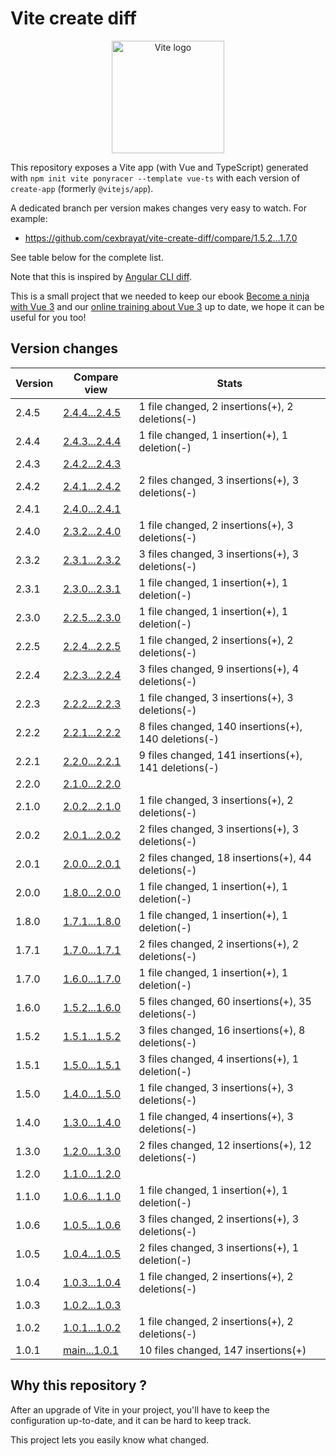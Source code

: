 # Vite create diff

<p align="center">
  <a href="https://vitejs.dev" target="_blank" rel="noopener noreferrer">
    <img width="180" src="https://vitejs.dev/logo.svg" alt="Vite logo">
  </a>
</p>

This repository exposes a Vite app (with Vue and TypeScript) generated with
`npm init vite ponyracer --template vue-ts` with each version of `create-app` (formerly `@vitejs/app`).

A dedicated branch per version makes changes very easy
to watch. For example:

* https://github.com/cexbrayat/vite-create-diff/compare/1.5.2...1.7.0

See table below for the complete list.

Note that this is inspired by [Angular CLI diff](https://github.com/cexbrayat/angular-cli-diff).

This is a small project that we needed to keep our ebook [Become a ninja with Vue 3](https://books.ninja-squad.com/vue)
and our [online training about Vue 3](https://vue-exercises.ninja-squad.com) up to date,
we hope it can be useful for you too!

## Version changes

Version|Compare view|Stats
----|----|----
2.4.5|[2.4.4...2.4.5](https://github.com/cexbrayat/vite-create-diff/compare/2.4.4...2.4.5)| 1 file changed, 2 insertions(+), 2 deletions(-)
2.4.4|[2.4.3...2.4.4](https://github.com/cexbrayat/vite-create-diff/compare/2.4.3...2.4.4)| 1 file changed, 1 insertion(+), 1 deletion(-)
2.4.3|[2.4.2...2.4.3](https://github.com/cexbrayat/vite-create-diff/compare/2.4.2...2.4.3)|
2.4.2|[2.4.1...2.4.2](https://github.com/cexbrayat/vite-create-diff/compare/2.4.1...2.4.2)| 2 files changed, 3 insertions(+), 3 deletions(-)
2.4.1|[2.4.0...2.4.1](https://github.com/cexbrayat/vite-create-diff/compare/2.4.0...2.4.1)|
2.4.0|[2.3.2...2.4.0](https://github.com/cexbrayat/vite-create-diff/compare/2.3.2...2.4.0)| 1 file changed, 2 insertions(+), 3 deletions(-)
2.3.2|[2.3.1...2.3.2](https://github.com/cexbrayat/vite-create-diff/compare/2.3.1...2.3.2)| 3 files changed, 3 insertions(+), 3 deletions(-)
2.3.1|[2.3.0...2.3.1](https://github.com/cexbrayat/vite-create-diff/compare/2.3.0...2.3.1)| 1 file changed, 1 insertion(+), 1 deletion(-)
2.3.0|[2.2.5...2.3.0](https://github.com/cexbrayat/vite-create-diff/compare/2.2.5...2.3.0)| 1 file changed, 1 insertion(+), 1 deletion(-)
2.2.5|[2.2.4...2.2.5](https://github.com/cexbrayat/vite-create-diff/compare/2.2.4...2.2.5)| 1 file changed, 2 insertions(+), 2 deletions(-)
2.2.4|[2.2.3...2.2.4](https://github.com/cexbrayat/vite-create-diff/compare/2.2.3...2.2.4)| 3 files changed, 9 insertions(+), 4 deletions(-)
2.2.3|[2.2.2...2.2.3](https://github.com/cexbrayat/vite-create-diff/compare/2.2.2...2.2.3)| 1 file changed, 3 insertions(+), 3 deletions(-)
2.2.2|[2.2.1...2.2.2](https://github.com/cexbrayat/vite-create-diff/compare/2.2.1...2.2.2)| 8 files changed, 140 insertions(+), 140 deletions(-)
2.2.1|[2.2.0...2.2.1](https://github.com/cexbrayat/vite-create-diff/compare/2.2.0...2.2.1)| 9 files changed, 141 insertions(+), 141 deletions(-)
2.2.0|[2.1.0...2.2.0](https://github.com/cexbrayat/vite-create-diff/compare/2.1.0...2.2.0)|
2.1.0|[2.0.2...2.1.0](https://github.com/cexbrayat/vite-create-diff/compare/2.0.2...2.1.0)| 1 file changed, 3 insertions(+), 2 deletions(-)
2.0.2|[2.0.1...2.0.2](https://github.com/cexbrayat/vite-create-diff/compare/2.0.1...2.0.2)| 2 files changed, 3 insertions(+), 3 deletions(-)
2.0.1|[2.0.0...2.0.1](https://github.com/cexbrayat/vite-create-diff/compare/2.0.0...2.0.1)| 2 files changed, 18 insertions(+), 44 deletions(-)
2.0.0|[1.8.0...2.0.0](https://github.com/cexbrayat/vite-create-diff/compare/1.8.0...2.0.0)| 1 file changed, 1 insertion(+), 1 deletion(-)
1.8.0|[1.7.1...1.8.0](https://github.com/cexbrayat/vite-create-diff/compare/1.7.1...1.8.0)| 1 file changed, 1 insertion(+), 1 deletion(-)
1.7.1|[1.7.0...1.7.1](https://github.com/cexbrayat/vite-create-diff/compare/1.7.0...1.7.1)| 2 files changed, 2 insertions(+), 2 deletions(-)
1.7.0|[1.6.0...1.7.0](https://github.com/cexbrayat/vite-create-diff/compare/1.6.0...1.7.0)| 1 file changed, 1 insertion(+), 1 deletion(-)
1.6.0|[1.5.2...1.6.0](https://github.com/cexbrayat/vite-create-diff/compare/1.5.2...1.6.0)| 5 files changed, 60 insertions(+), 35 deletions(-)
1.5.2|[1.5.1...1.5.2](https://github.com/cexbrayat/vite-create-diff/compare/1.5.1...1.5.2)| 3 files changed, 16 insertions(+), 8 deletions(-)
1.5.1|[1.5.0...1.5.1](https://github.com/cexbrayat/vite-create-diff/compare/1.5.0...1.5.1)| 3 files changed, 4 insertions(+), 1 deletion(-)
1.5.0|[1.4.0...1.5.0](https://github.com/cexbrayat/vite-create-diff/compare/1.4.0...1.5.0)| 1 file changed, 3 insertions(+), 3 deletions(-)
1.4.0|[1.3.0...1.4.0](https://github.com/cexbrayat/vite-create-diff/compare/1.3.0...1.4.0)| 1 file changed, 4 insertions(+), 3 deletions(-)
1.3.0|[1.2.0...1.3.0](https://github.com/cexbrayat/vite-create-diff/compare/1.2.0...1.3.0)| 2 files changed, 12 insertions(+), 12 deletions(-)
1.2.0|[1.1.0...1.2.0](https://github.com/cexbrayat/vite-create-diff/compare/1.1.0...1.2.0)|
1.1.0|[1.0.6...1.1.0](https://github.com/cexbrayat/vite-create-diff/compare/1.0.6...1.1.0)| 1 file changed, 1 insertion(+), 1 deletion(-)
1.0.6|[1.0.5...1.0.6](https://github.com/cexbrayat/vite-create-diff/compare/1.0.5...1.0.6)| 3 files changed, 2 insertions(+), 3 deletions(-)
1.0.5|[1.0.4...1.0.5](https://github.com/cexbrayat/vite-create-diff/compare/1.0.4...1.0.5)| 2 files changed, 3 insertions(+), 1 deletion(-)
1.0.4|[1.0.3...1.0.4](https://github.com/cexbrayat/vite-create-diff/compare/1.0.3...1.0.4)| 1 file changed, 2 insertions(+), 2 deletions(-)
1.0.3|[1.0.2...1.0.3](https://github.com/cexbrayat/vite-create-diff/compare/1.0.2...1.0.3)|
1.0.2|[1.0.1...1.0.2](https://github.com/cexbrayat/vite-create-diff/compare/1.0.1...1.0.2)| 1 file changed, 2 insertions(+), 2 deletions(-)
1.0.1|[main...1.0.1](https://github.com/cexbrayat/vite-create-diff/compare/main...1.0.1)| 10 files changed, 147 insertions(+)


## Why this repository ?

After an upgrade of Vite in your project, you'll have to keep the configuration up-to-date, and it can be hard to keep track.

This project lets you easily know what changed.
